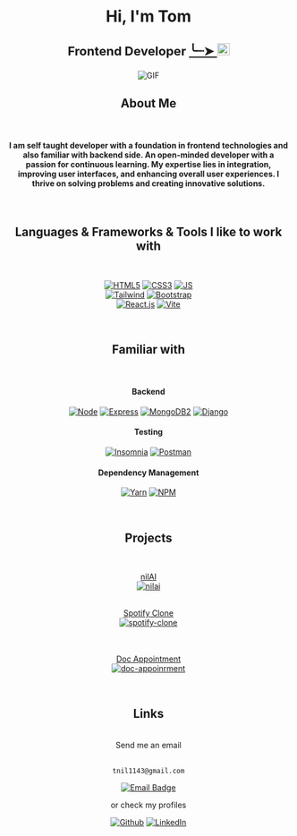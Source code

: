 <h1 align="center">Hi, I'm Tom</h1>

<h3 align="center" style="font-size:22px">
  Frontend Developer <a href="https://nil1143.com"> ╰┈➤
    <img src="https://img.shields.io/badge/Portfolio-543DE0?style=for-the-badge&logo=About.me&logoColor=white" alt="Portfolio" style="height:22px;">
  </a> 
</h3>

<div align="center">
 <img alt="GIF" src="https://media4.giphy.com/media/11KzOet1ElBDz2/giphy.gif?cid=6c09b952ufa3xxbbm0mpuadm2zaik3wjp4m9luz2ly0lyz8d&ep=v1_internal_gif_by_id&rid=giphy.gif&ct=g" />
</div>

<h2 align="center">About Me</h2>
<br>

<h4 align="center">
I am self taught developer with a foundation in frontend technologies and also familiar with backend side. An open-minded developer with a passion for continuous learning. My expertise lies in integration, improving user interfaces, and enhancing overall user experiences. I thrive on solving problems and creating innovative solutions.<h4>

<br>

<h2 align="center">Languages & Frameworks & Tools I like to work with </h2>
<br>
<div align="center">

[![HTML5][HTML5]][HTML5-url]
[![CSS3][CSS3]][CSS3-url]
[![JS][JS]][JS-url] <br>
[![Tailwind][Tailwind]][Tailwind-url]
[![Bootstrap][Bootstrap]][Bootstrap-url] <br>
[![React.js][React.js]][React-url]
[![Vite][Vite]][Vite-url]

</div>

<br>
<h2 align="center">Familiar with </h2>
<br>

<div align="center">
<h4>Backend</h4>

[![Node][Node]][Node-url]
[![Express][Express]][Express-url]
[![MongoDB2][MongoDB2]][MongoDB2-url]
[![Django][Django]][Django-url]<br>

<h4>Testing</h4>

[![Insomnia][Insomnia]][Insomnia-url]
[![Postman][Postman]][Postman-url]<br>

<h4>Dependency Management</h4>

[![Yarn][Yarn]][Yarn-url]
[![NPM][NPM]][NPM-url]

</div>
<br>

<h2 align="center">Projects</h2>
<br>

<div align="center">

<a href="https://github.com/nil1143/saas_landing_stripe">nilAI<br>
<img align="center" src="https://github-readme-stats.vercel.app/api/pin/?username=nil1143&repo=saas_landing_stripe&show_icons=true&line_height=27&title_color=6aa6f8&text_color=8a919a&icon_color=6aa6f8&bg_color=22272e" alt="nilai" />
</a>

<br>
<a href="https://github.com/nil1143/spotify-mern">Spotify Clone<br>
<img align="center" src="https://github-readme-stats.vercel.app/api/pin/?username=nil1143&repo=spotify-mern&show_icons=true&line_height=27&title_color=6aa6f8&text_color=8a919a&icon_color=6aa6f8&bg_color=22272e" alt="spotify-clone" />
</a>

<br><br>
<a href="https://github.com/nil1143/react-doc-appointment">Doc Appointment<br>
<img align="center" src="https://github-readme-stats.vercel.app/api/pin/?username=nil1143&repo=react-doc-appointment&show_icons=true&line_height=27&title_color=6aa6f8&text_color=8a919a&icon_color=6aa6f8&bg_color=22272e" alt="doc-appoinrment" />
</a>
</div>

<br>
<h2 align="center">Links </h2>

<br>
<div align="center">
Send me an email
<br><br>

```
tnil1143@gmail.com
```

[![Email Badge](https://img.shields.io/badge/Gmail-Contact_Me-green?style=flat-square&logo=gmail&logoColor=orange&labelColor=3A3B3C&color=orange)](mailto:tnil1143@gmail.com)


or check my profiles

[![Github][Github]][Github-url] [![LinkedIn][LinkedIn]][Linkedin-url]<br><br>

</div>

[Mongodb]: https://img.shields.io/badge/-MongoDB-black.svg?style=for-the-badge&logo=mongodb&colorB=555
[Mongodb-url]: https://www.mongodb.com/atlas
[Express]: https://img.shields.io/badge/-express-white.svg?style=for-the-badge&logo=express&colorB=333
[Express-url]: https://expressjs.com/
[React.js]: https://img.shields.io/badge/React-20232A?style=for-the-badge&logo=react&logoColor=61DAFB
[React-url]: https://reactjs.org/
[Node]: https://img.shields.io/badge/node.js-black.svg?style=for-the-badge&logo=nodedotjs&colorB=333
[Node-url]: https://nodejs.org/
[Github]: https://img.shields.io/badge/github-black.svg?style=for-the-badge&logo=github&colorB=333
[Github-url]: https://github.com/nil1143
[LinkedIn]: https://img.shields.io/badge/-LinkedIn-black.svg?style=for-the-badge&logo=linkedin&colorB=555
[LinkedIn-url]: https://www.linkedin.com/in/tomasz-nilipiuk-b5b88a239/
[Tailwind]: https://img.shields.io/badge/Tailwind-blue.svg?style=for-the-badge&logo=tailwind-css&colorB=EFEFFF
[Tailwind-url]: https://tailwindcss.com/
[HTML5]: https://img.shields.io/badge/HTML5-orange?style=for-the-badge&logo=html5&logoColor=white
[HTML5-url]: https://www.w3schools.com/html/
[CSS3]: https://img.shields.io/badge/CSS-blue?style=for-the-badge&logo=css3&logoColor=white
[CSS3-url]: https://www.w3schools.com/css/
[JS]: https://img.shields.io/badge/javascipt-gray?style=for-the-badge&logo=javascript
[JS-url]: https://www.w3schools.com/js/
[Bootstrap]: https://img.shields.io/badge/Bootstrap-2f80ed?style=for-the-badge&logo=bootstrap&logoColor=white
[Bootstrap-url]: https://getbootstrap.com/
[Django]: https://img.shields.io/badge/django-darkgreen?style=for-the-badge&logo=django
[Django-url]: https://www.djangoproject.com/
[Canva]: https://img.shields.io/badge/canva-white?style=for-the-badge&logo=canva
[Canva-url]: https://www.canva.com/
[Vite]: https://img.shields.io/badge/vite-white?style=for-the-badge&logo=vite
[Vite-url]: https://vite.dev/
[NPM]: https://img.shields.io/badge/NPM-gray?style=for-the-badge&logo=npm
[NPM-url]: https://www.npmjs.com/
[MongoDB2]: https://img.shields.io/badge/MongoDB-%234ea94b.svg?style=for-the-badge&logo=mongodb&logoColor=white
[MongoDB2-url]: https://www.mongodb.com/atlas
[Vite]: https://img.shields.io/badge/Vite-%234ea94b.svg?style=for-the-badge&logo=vite&logoColor=white
[Insomnia]: https://img.shields.io/badge/insomnia-1e3a8a?style=for-the-badge&logo=insomnia&logoColor=white
[Insomnia-url]: https://insomnia.rest/
[Postman]: https://img.shields.io/badge/postman-orange?style=for-the-badge&logo=postman&logoColor=white
[Postman-url]: https://www.postman.com/
[Yarn]: https://img.shields.io/badge/yarn-117cad?style=for-the-badge&logo=yarn&logoColor=white
[Yarn-url]: https://classic.yarnpkg.com/en/
